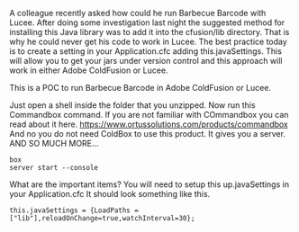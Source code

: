 A colleague recently asked how could he run Barbecue Barcode with Lucee.  After doing some investigation last night the suggested method for installing this Java library was to add it into the cfusion/lib directory. That is why he could never get his code to work in Lucee. The best practice today is to create a setting in your Application.cfc adding this.javaSettings. This will allow you to get your jars under version control and this approach will work in either Adobe ColdFusion or Lucee.

This is a POC to run Barbecue Barcode in Adobe ColdFusion or Lucee.  

Just open a shell inside the folder that you unzipped. Now run this Commandbox command. If you are not familiar with COmmandbox you can read about it here. https://www.ortussolutions.com/products/commandbox  
And no you do not need ColdBox to use this product.  It gives you a server. AND SO MUCH MORE...
```
box
server start --console
```
What are the important items? You will need to setup this up.javaSettings in your Application.cfc  It should look something like this.  
```
this.javaSettings = {LoadPaths = ["lib"],reloadOnChange=true,watchInterval=30};
```